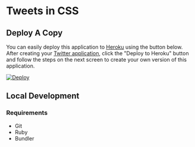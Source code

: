 # Tweets in CSS

## Deploy A Copy
You can easily deploy this application to [Heroku](https://heroku.com) using 
the button below. After creating your [Twitter application](https://apps.twitter.com), 
click the "Deploy to Heroku" button and follow the steps on the next screen to create 
your own version of this application.

[![Deploy](https://www.herokucdn.com/deploy/button.png)](https://heroku.com/deploy)

## Local Development

### Requirements
* Git
* Ruby
* Bundler

